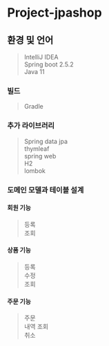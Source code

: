 # Project-jpashop

## 환경 및 언어
>IntelliJ IDEA</br>
Spring boot 2.5.2</br>
Java 11</br>

### 빌드
>Gradle

### 추가 라이브러리

>Spring data jpa</br>
thymleaf</br>
spring web</br>
H2</br>
lombok</br>

### 도메인 모델과 테이블 설계

#### 회원 기능
>등록</br>
조회</br>

#### 상품 기능
>등록</br>
수정</br>
조회</br>

#### 주문 기능
>주문</br>
내역 조회</br>
취소</br>




